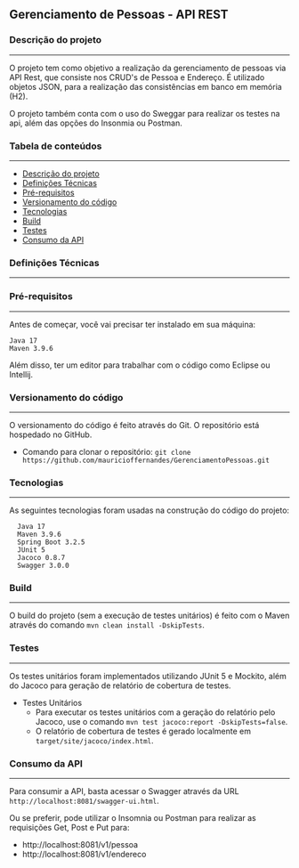 ## Gerenciamento de Pessoas - API REST

### Descrição do projeto<a id="descricao-do-projeto"></a>

---
O projeto tem como objetivo a realização da gerenciamento de pessoas via API Rest, que consiste nos CRUD's de Pessoa e Endereço.
É utilizado objetos JSON, para a realização das consistências em banco em memória (H2).

O projeto também conta com o uso do Sweggar para realizar os testes na api, além das opções do Insonmia ou Postman. 


### Tabela de conteúdos

---
* [Descrição do projeto](#descricao-do-projeto)
* [Definições Técnicas](#definicoes-tecnicas)
* [Pré-requisitos](#pre-requisitos)
* [Versionamento do código](#versionamento-do-codigo)
* [Tecnologias](#tecnologias)
* [Build](#build)
* [Testes](#testes)
* [Consumo da API](#consumo-da-api)


### Definições Técnicas<a id="definicoes-tecnicas"></a>

---

### Pré-requisitos<a id="pre-requisitos"></a>

---
Antes de começar, você vai precisar ter instalado em sua máquina:
````
Java 17
Maven 3.9.6
````

Além disso, ter um editor para trabalhar com o código como Eclipse ou Intellij.

### Versionamento do código<a id="versionamento-do-codigo"></a>

---
O versionamento do código é feito através do Git.
O repositório está hospedado no GitHub.
- Comando para clonar o repositório: `git clone https://github.com/mauricioffernandes/GerenciamentoPessoas.git`

### Tecnologias<a id="tecnologias"></a>

---
As seguintes tecnologias foram usadas na construção do código do projeto:
```
  Java 17
  Maven 3.9.6
  Spring Boot 3.2.5
  JUnit 5
  Jacoco 0.8.7
  Swagger 3.0.0
```

### Build<a id="build"></a>

---
O build do projeto (sem a execução de testes unitários) é feito com o Maven através do comando `mvn clean install -DskipTests`.

### Testes<a id="testes"></a>

---
Os testes unitários foram implementados utilizando JUnit 5 e Mockito, além do Jacoco para geração de relatório de cobertura de testes.

- Testes Unitários
    - Para executar os testes unitários com a geração do relatório pelo Jacoco, use o comando `mvn test jacoco:report -DskipTests=false`.
    - O relatório de cobertura de testes é gerado localmente em `target/site/jacoco/index.html`.

### Consumo da API<a id="consumo-da-api"></a>

---
Para consumir a API, basta acessar o Swagger através da URL `http://localhost:8081/swagger-ui.html`.

Ou se preferir, pode utilizar o Insomnia ou Postman para realizar as requisições Get, Post e Put para:
- http://localhost:8081/v1/pessoa  
- http://localhost:8081/v1/endereco 